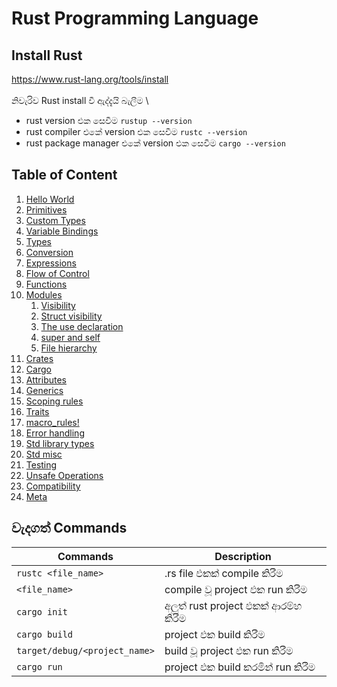 # Rust Programming Language

## Install Rust
https://www.rust-lang.org/tools/install \
\
නිවැරිව Rust install වී ඇද්දැයි බැලීම \
- rust version එක සෙවීම `rustup --version`
- rust compiler එකේ version එක සෙවීම `rustc --version`
- rust package manager එකේ version එක සෙවීම `cargo --version`

## Table of Content
1. [Hello World](01.Hello_World/README.md)
2.  [Primitives](02.Primitives/README.md)
3.  [Custom Types](03.Custom_Types/README.md)
4.  [Variable Bindings](04.Variable_Bindings/README.md)
5.  [Types](05.Types/README.md)
6.  [Conversion](06.Conversion/README.md)
7.  [Expressions](07.Expressions/README.md)
8.  [Flow of Control](08.Flow_of_Control/README.md)
9.  [Functions](09.Functions/README.md)
10. [Modules](10.Modules/README.md)
    1.  [Visibility](10.Modules/10.1.visibility/README.md)
    2.  [Struct visibility](10.Modules/10.2.struct_visibility/README.md)
    3.  [The use declaration](10.Modules/10.3.the_use_declaration/README.md)
    4.  [super and self](10.Modules/10.4.super_and_self/README.md)
    5.  [File hierarchy](10.Modules/10.5.file_hierarchy/README.md)
11. [Crates](11.Crates/README.md)
12. [Cargo](12.Cargo/README.md)
13. [Attributes](13.Attributes/README.md)
14. [Generics](14.Generics/README.md)
15. [Scoping rules](15.Scoping_rules/README.md)
16. [Traits](16.Traits/README.md)
17. [macro_rules!](17.macro_rules/README.md)
18. [Error handling](18.Error_handlling/README.md)
19. [Std library types](19.Std_library_types/README.md)
20. [Std misc](20.Std_misc/README.md)
21. [Testing](21.Testing/README.md)
22. [Unsafe Operations](22.Unsafe_Operations/README.md)
23. [Compatibility](23.Compatibility/README.md)
24. [Meta](24.Meta/README.md)
## වැදගත් Commands
| Commands                      | Description                   |
| ----------------------------- | ----------------------------- |
| `rustc <file_name>`           | .rs file එකක් compile කිරීම      |
| `<file_name>`                 | compile වූ project එක run කිරීම  |
| `cargo init`                  | අලුත් rust project එකක් ආරම්භ කිරීම |
| `cargo build`                 | project එක build කිරීම          |
| `target/debug/<project_name>` | build වූ project එක run කිරීම    |
| `cargo run`                   | project එක build කරමින් run කිරීම |


